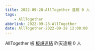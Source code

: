 ```yaml
---
title: 2022-09-28-AllTogether 違規 0 人
tags:
    - AllTogether
abbrlink: 2022-09-28-AllTogether
date: AllTogether-2022-09-28 12:00:00
---
```

AllTogether 板 [板規連結](https://www.ptt.cc/bbs/AllTogether/M.1643211430.A.5FB.html)
昨天違規 0 人
